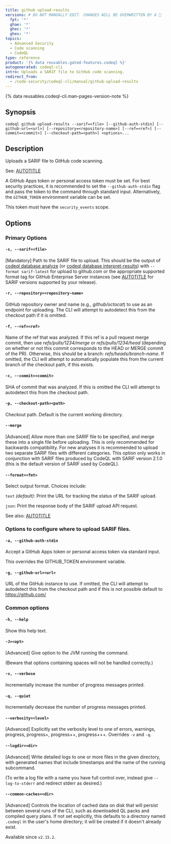 ```yaml
---
title: github upload-results
versions: # DO NOT MANUALLY EDIT. CHANGES WILL BE OVERWRITTEN BY A 🤖
  fpt: '*'
  ghae: '*'
  ghec: '*'
  ghes: '*'
topics:
  - Advanced Security
  - Code scanning
  - CodeQL
type: reference
product: '{% data reusables.gated-features.codeql %}'
autogenerated: codeql-cli
intro: Uploads a SARIF file to GitHub code scanning.
redirect_from:
  - /code-security/codeql-cli/manual/github-upload-results
---
```



<!-- Content after this section is automatically generated -->

{% data reusables.codeql-cli.man-pages-version-note %}

## Synopsis

```shell copy
codeql github upload-results --sarif=<file> [--github-auth-stdin] [--github-url=<url>] [--repository=<repository-name>] [--ref=<ref>] [--commit=<commit>] [--checkout-path=<path>] <options>...
```

## Description

Uploads a SARIF file to GitHub code scanning.

See: [AUTOTITLE](/code-security/codeql-cli/getting-started-with-the-codeql-cli/uploading-codeql-analysis-results-to-github)

A GitHub Apps token or personal access token must be set. For best
security practices, it is recommended to set the `--github-auth-stdin`
flag and pass the token to the command through standard input.
Alternatively, the `GITHUB_TOKEN` environment variable can be set.

This token must have the `security_events` scope.

## Options

### Primary Options

#### `-s, --sarif=<file>`

\[Mandatory] Path to the SARIF file to upload. This should be the
output of [codeql database analyze](/code-security/codeql-cli/codeql-cli-manual/database-analyze) (or [codeql database interpret-results](/code-security/codeql-cli/codeql-cli-manual/database-interpret-results)) with `--format sarif-latest` for upload to github.com or
the appropriate supported format tag for GitHub Enterprise Server
instances (see [AUTOTITLE](/enterprise-server@latest/code-security/code-scanning/integrating-with-code-scanning/sarif-support-for-code-scanning) for
SARIF versions supported by your release).

#### `-r, --repository=<repository-name>`

GitHub repository owner and name (e.g., _github/octocat_) to use as an
endpoint for uploading. The CLI will attempt to autodetect this from the
checkout path if it is omitted.

#### `-f, --ref=<ref>`

Name of the ref that was analyzed. If this ref is a pull request merge
commit, then use _refs/pulls/1234/merge_ or _refs/pulls/1234/head_
(depending on whether or not this commit corresponds to the HEAD or
MERGE commit of the PR). Otherwise, this should be a branch:
_refs/heads/branch-name_. If omitted, the CLI will attempt to
automatically populate this from the current branch of the checkout
path, if this exists.

#### `-c, --commit=<commit>`

SHA of commit that was analyzed. If this is omitted the CLI will attempt
to autodetect this from the checkout path.

#### `-p, --checkout-path=<path>`

Checkout path. Default is the current working directory.

#### `--merge`

\[Advanced] Allow more than one SARIF file to be specified, and merge
these into a single file before uploading. This is only recommended for
backwards compatibility. For new analyses it is recommended to upload
two separate SARIF files with different categories. This option only
works in conjunction with SARIF files produced by CodeQL with SARIF
version 2.1.0 (this is the default version of SARIF used by CodeQL).

#### `--format=<fmt>`

Select output format. Choices include:

`text` _(default)_: Print the URL for tracking the status of the SARIF
upload.

`json`: Print the response body of the SARIF upload API request.

See also: [AUTOTITLE](/rest/code-scanning/code-scanning)

### Options to configure where to upload SARIF files.

#### `-a, --github-auth-stdin`

Accept a GitHub Apps token or personal access token via standard input.

This overrides the GITHUB\_TOKEN environment variable.

#### `-g, --github-url=<url>`

URL of the GitHub instance to use. If omitted, the CLI will attempt to
autodetect this from the checkout path and if this is not possible
default to <https://github.com/>

### Common options

#### `-h, --help`

Show this help text.

#### `-J=<opt>`

\[Advanced] Give option to the JVM running the command.

(Beware that options containing spaces will not be handled correctly.)

#### `-v, --verbose`

Incrementally increase the number of progress messages printed.

#### `-q, --quiet`

Incrementally decrease the number of progress messages printed.

#### `--verbosity=<level>`

\[Advanced] Explicitly set the verbosity level to one of errors,
warnings, progress, progress+, progress++, progress+++. Overrides `-v`
and `-q`.

#### `--logdir=<dir>`

\[Advanced] Write detailed logs to one or more files in the given
directory, with generated names that include timestamps and the name of
the running subcommand.

(To write a log file with a name you have full control over, instead
give `--log-to-stderr` and redirect stderr as desired.)

#### `--common-caches=<dir>`

\[Advanced] Controls the location of cached data on disk that will
persist between several runs of the CLI, such as downloaded QL packs and
compiled query plans. If not set explicitly, this defaults to a
directory named `.codeql` in the user's home directory; it will be
created if it doesn't already exist.

Available since `v2.15.2`.
